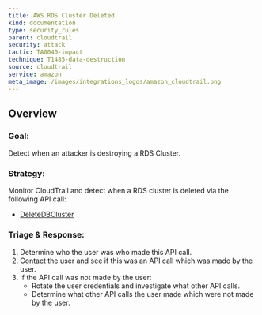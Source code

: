 ```yaml
---
title: AWS RDS Cluster Deleted
kind: documentation
type: security_rules
parent: cloudtrail
security: attack
tactic: TA0040-impact
technique: T1485-data-destruction
source: cloudtrail
service: amazon
meta_image: /images/integrations_logos/amazon_cloudtrail.png
---
```


## Overview

### **Goal:**
Detect when an attacker is destroying a RDS Cluster.

### **Strategy:**
Monitor CloudTrail and detect when a RDS cluster is deleted via the following API call:

* [DeleteDBCluster][1]

### **Triage & Response:**
1. Determine who the user was who made this API call.
2. Contact the user and see if this was an API call which was made by the user.
3. If the API call was not made by the user:
   * Rotate the user credentials and investigate what other API calls.
   * Determine what other API calls the user made which were not made by the user.

[1]: https://docs.aws.amazon.com/cli/latest/reference/rds/delete-db-cluster.html
